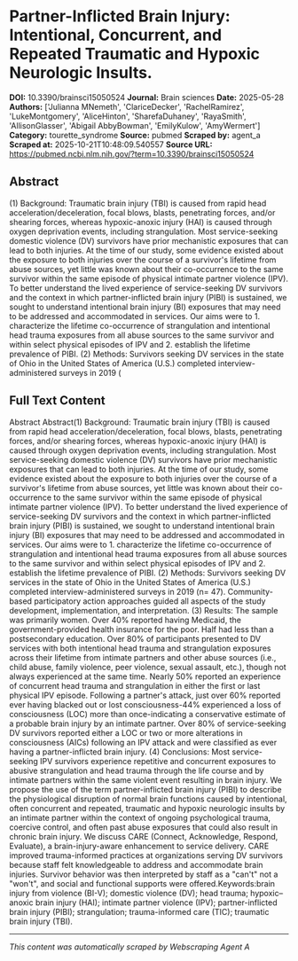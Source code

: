# Partner-Inflicted Brain Injury: Intentional, Concurrent, and Repeated Traumatic and Hypoxic Neurologic Insults.

**DOI:** 10.3390/brainsci15050524
**Journal:** Brain sciences
**Date:** 2025-05-28
**Authors:** ['Julianna MNemeth', 'ClariceDecker', 'RachelRamirez', 'LukeMontgomery', 'AliceHinton', 'SharefaDuhaney', 'RayaSmith', 'AllisonGlasser', 'Abigail AbbyBowman', 'EmilyKulow', 'AmyWermert']
**Category:** tourette_syndrome
**Source:** pubmed
**Scraped by:** agent_a
**Scraped at:** 2025-10-21T10:48:09.540557
**Source URL:** https://pubmed.ncbi.nlm.nih.gov/?term=10.3390/brainsci15050524

## Abstract

(1) Background: Traumatic brain injury (TBI) is caused from rapid head acceleration/deceleration, focal blows, blasts, penetrating forces, and/or shearing forces, whereas hypoxic-anoxic injury (HAI) is caused through oxygen deprivation events, including strangulation. Most service-seeking domestic violence (DV) survivors have prior mechanistic exposures that can lead to both injuries. At the time of our study, some evidence existed about the exposure to both injuries over the course of a survivor's lifetime from abuse sources, yet little was known about their co-occurrence to the same survivor within the same episode of physical intimate partner violence (IPV). To better understand the lived experience of service-seeking DV survivors and the context in which partner-inflicted brain injury (PIBI) is sustained, we sought to understand intentional brain injury (BI) exposures that may need to be addressed and accommodated in services. Our aims were to 1. characterize the lifetime co-occurrence of strangulation and intentional head trauma exposures from all abuse sources to the same survivor and within select physical episodes of IPV and 2. establish the lifetime prevalence of PIBI. (2) Methods: Survivors seeking DV services in the state of Ohio in the United States of America (U.S.) completed interview-administered surveys in 2019 (

## Full Text Content

Abstract Abstract(1) Background: Traumatic brain injury (TBI) is caused from rapid head acceleration/deceleration, focal blows, blasts, penetrating forces, and/or shearing forces, whereas hypoxic-anoxic injury (HAI) is caused through oxygen deprivation events, including strangulation. Most service-seeking domestic violence (DV) survivors have prior mechanistic exposures that can lead to both injuries. At the time of our study, some evidence existed about the exposure to both injuries over the course of a survivor's lifetime from abuse sources, yet little was known about their co-occurrence to the same survivor within the same episode of physical intimate partner violence (IPV). To better understand the lived experience of service-seeking DV survivors and the context in which partner-inflicted brain injury (PIBI) is sustained, we sought to understand intentional brain injury (BI) exposures that may need to be addressed and accommodated in services. Our aims were to 1. characterize the lifetime co-occurrence of strangulation and intentional head trauma exposures from all abuse sources to the same survivor and within select physical episodes of IPV and 2. establish the lifetime prevalence of PIBI. (2) Methods: Survivors seeking DV services in the state of Ohio in the United States of America (U.S.) completed interview-administered surveys in 2019 (n= 47). Community-based participatory action approaches guided all aspects of the study development, implementation, and interpretation. (3) Results: The sample was primarily women. Over 40% reported having Medicaid, the government-provided health insurance for the poor. Half had less than a postsecondary education. Over 80% of participants presented to DV services with both intentional head trauma and strangulation exposures across their lifetime from intimate partners and other abuse sources (i.e., child abuse, family violence, peer violence, sexual assault, etc.), though not always experienced at the same time. Nearly 50% reported an experience of concurrent head trauma and strangulation in either the first or last physical IPV episode. Following a partner's attack, just over 60% reported ever having blacked out or lost consciousness-44% experienced a loss of consciousness (LOC) more than once-indicating a conservative estimate of a probable brain injury by an intimate partner. Over 80% of service-seeking DV survivors reported either a LOC or two or more alterations in consciousness (AICs) following an IPV attack and were classified as ever having a partner-inflicted brain injury. (4) Conclusions: Most service-seeking IPV survivors experience repetitive and concurrent exposures to abusive strangulation and head trauma through the life course and by intimate partners within the same violent event resulting in brain injury. We propose the use of the term partner-inflicted brain injury (PIBI) to describe the physiological disruption of normal brain functions caused by intentional, often concurrent and repeated, traumatic and hypoxic neurologic insults by an intimate partner within the context of ongoing psychological trauma, coercive control, and often past abuse exposures that could also result in chronic brain injury. We discuss CARE (Connect, Acknowledge, Respond, Evaluate), a brain-injury-aware enhancement to service delivery. CARE improved trauma-informed practices at organizations serving DV survivors because staff felt knowledgeable to address and accommodate brain injuries. Survivor behavior was then interpreted by staff as a "can't" not a "won't", and social and functional supports were offered.Keywords:brain injury from violence (BI-V); domestic violence (DV); head trauma; hypoxic–anoxic brain injury (HAI); intimate partner violence (IPV); partner-inflicted brain injury (PIBI); strangulation; trauma-informed care (TIC); traumatic brain injury (TBI).

---
*This content was automatically scraped by Webscraping Agent A*
